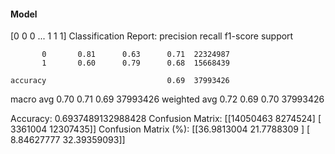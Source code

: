 #### Model
[0 0 0 ... 1 1 1]
Classification Report:
              precision    recall  f1-score   support

           0       0.81      0.63      0.71  22324987
           1       0.60      0.79      0.68  15668439

    accuracy                           0.69  37993426
   macro avg       0.70      0.71      0.69  37993426
weighted avg       0.72      0.69      0.70  37993426

Accuracy: 0.6937489132988428
Confusion Matrix:
[[14050463  8274524]
 [ 3361004 12307435]]
Confusion Matrix (%):
[[36.9813004  21.7788309 ]
 [ 8.84627777 32.39359093]]
